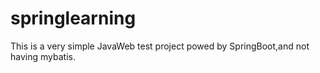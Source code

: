 # springlearning
This is a very simple JavaWeb test project powed by SpringBoot,and not having mybatis.